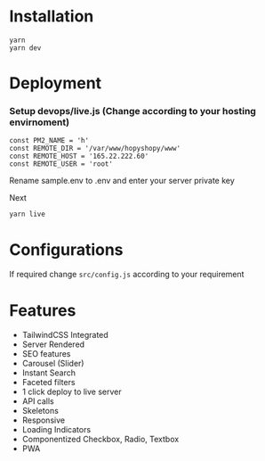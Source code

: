 # Installation

```
yarn
yarn dev
```

# Deployment

### Setup devops/live.js (Change according to your hosting envirnoment)

```
const PM2_NAME = 'h'
const REMOTE_DIR = '/var/www/hopyshopy/www'
const REMOTE_HOST = '165.22.222.60'
const REMOTE_USER = 'root'
```

Rename sample.env to .env and enter your server private key

Next
```
yarn live
```

# Configurations
If required change `src/config.js` according to your requirement

# Features

- TailwindCSS Integrated
- Server Rendered
- SEO features
- Carousel (Slider)
- Instant Search
- Faceted filters
- 1 click deploy to live server
- API calls
- Skeletons
- Responsive
- Loading Indicators
- Componentized Checkbox, Radio, Textbox
- PWA